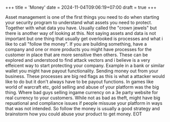 +++
title = 'Money'
date = 2024-11-04T09:06:19+07:00
draft = true
+++


Asset management is one of the first things you need to do when starting your security program to understand what assets you need to protect. Together with what data you have. Usually called the "crown jewels" but there is another way of looking at this. Not saying assets and data is not important but one thing that usually get overlooked is processes and what i like to call "follow the money". If you are building something, have a company and one or more products you might have processes for the customer in place that are more sensitive then others. These can be explored and understood to find attack vectors and i believe is a very effeicent way to start protecting your company. Example in a bank or similar wallet you might have payout functionality. Sending money out from your business. These processes are big red flags as this is what a attacker would like to do but it don't always have to be payout functions. In games like world of warcraft etc, gold selling and abuse of your platform was the big thing. Where bad guys selling ingame currency on a 3e party website for real currency to your customers. While not as bad as theft, might have big repuational and compliance issues if people missuse your platform in ways that was not intended. So follow the money is usually a good strategy and brainstorm how you could abuse your product to get money. EOT
